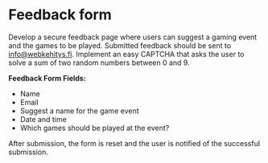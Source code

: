 # Feedback form

Develop a secure feedback page where users can suggest a gaming event and the games to be played. Submitted feedback should be sent to info@webkehitys.fi. Implement an easy CAPTCHA that asks the user to solve a sum of two random numbers between 0 and 9.

**Feedback Form Fields:**

- Name
- Email
- Suggest a name for the game event
- Date and time
- Which games should be played at the event?

After submission, the form is reset and the user is notified of the successful submission.
